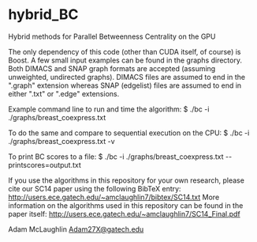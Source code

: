 hybrid_BC
=========

Hybrid methods for Parallel Betweenness Centrality on the GPU

The only dependency of this code (other than CUDA itself, of course) is Boost. A few small input examples can be found in the graphs directory. Both DIMACS and SNAP graph formats are accepted (assuming unweighted, undirected graphs). DIMACS files are assumed to end in the ".graph" extension whereas SNAP (edgelist) files are assumed to end in either ".txt" or ".edge" extensions. 

Example command line to run and time the algorithm:
$ ./bc -i ./graphs/breast_coexpress.txt

To do the same and compare to sequential execution on the CPU:
$ ./bc -i ./graphs/breast_coexpress.txt -v

To print BC scores to a file:
$ ./bc -i ./graphs/breast_coexpress.txt --printscores=output.txt

If you use the algorithms in this repository for your own research, please cite our SC14 paper using the following BibTeX entry: http://users.ece.gatech.edu/~amclaughlin7/bibtex/SC14.txt
More information on the algorithms used in this repository can be found in the paper itself: http://users.ece.gatech.edu/~amclaughlin7/SC14_Final.pdf

Adam McLaughlin
Adam27X@gatech.edu

